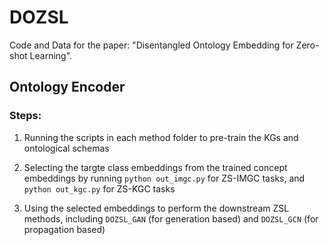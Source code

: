 # DOZSL
Code and Data for the paper: "Disentangled Ontology Embedding for Zero-shot Learning".

## Ontology Encoder

### Steps:

1.  Running the scripts in each method folder to pre-train the KGs and ontological schemas

2. Selecting the targte class embeddings from the trained concept embeddings by running `python out_imgc.py` for ZS-IMGC tasks, and `python out_kgc.py` for ZS-KGC tasks
3. Using the selected embeddings to perform the downstream ZSL methods, including `DOZSL_GAN` (for generation based) and `DOZSL_GCN` (for propagation based)

